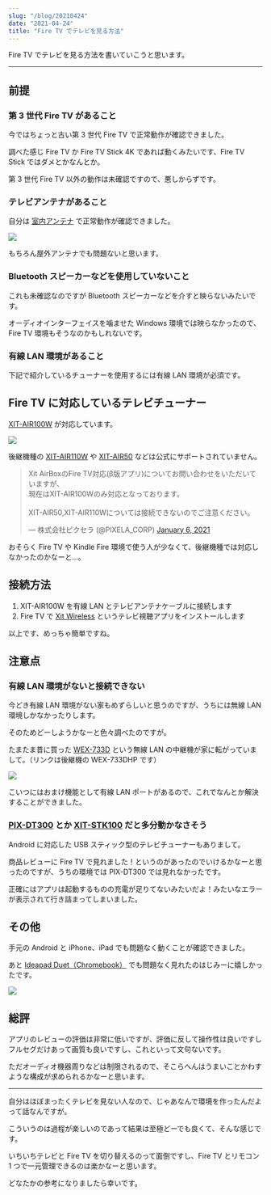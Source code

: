 ```yaml
---
slug: "/blog/20210424"
date: "2021-04-24"
title: "Fire TV でテレビを見る方法"
---
```


Fire TV でテレビを見る方法を書いていこうと思います。

---

## 前提

### 第 3 世代 Fire TV があること

今ではちょっと古い第 3 世代 Fire TV で正常動作が確認できました。

調べた感じ Fire TV か Fire TV Stick 4K であれば動くみたいです、Fire TV Stick ではダメとかなんとか。

第 3 世代 Fire TV 以外の動作は未確認ですので、悪しからずです。

### テレビアンテナがあること

自分は [室内アンテナ](https://amzn.to/2S2TFc1) で正常動作が確認できました。

<a href="https://www.amazon.co.jp/HDTV%E3%82%A2%E3%83%B3%E3%83%86%E3%83%8A-100KM%E5%8F%97%E4%BF%A1%E7%AF%84%E5%9B%B2-%E4%BF%A1%E5%8F%B7%E3%83%96%E3%83%BC%E3%82%B9%E3%82%BF%E3%83%BC%E4%BB%98%E3%81%8D-%E5%85%A8%E7%A8%AE%E9%A1%9E%E3%83%86%E3%83%AC%E3%83%93%E5%AF%BE%E5%BF%9C-WHITE-1/dp/B0846D6WDB?_encoding=UTF8&psc=1&refRID=04X1THFFD6JB8TVKG142&linkCode=li2&tag=piro09190c-22&linkId=655d0e29619f58657248a3178ecd7acc&language=ja_JP&ref_=as_li_ss_il" target="_blank"><img border="0" src="//ws-fe.amazon-adsystem.com/widgets/q?_encoding=UTF8&ASIN=B0846D6WDB&Format=_SL160_&ID=AsinImage&MarketPlace=JP&ServiceVersion=20070822&WS=1&tag=piro09190c-22&language=ja_JP" ></a><img src="https://ir-jp.amazon-adsystem.com/e/ir?t=piro09190c-22&language=ja_JP&l=li2&o=9&a=B0846D6WDB" width="1" height="1" border="0" alt="" style="border: none !important;
  margin: 0 !important;" />

もちろん屋外アンテナでも問題ないと思います。

### Bluetooth スピーカーなどを使用していないこと

これも未確認なのですが Bluetooth スピーカーなどを介すと映らないみたいです。

オーディオインターフェイスを噛ませた Windows 環境では映らなかったので、Fire TV 環境もそうなのかもしれないです。

### 有線 LAN 環境があること

下記で紹介しているチューナーを使用するには有線 LAN 環境が必須です。

## Fire TV に対応しているテレビチューナー

[XIT-AIR100W](https://amzn.to/3sPF5kC) が対応しています。

<a href="https://www.amazon.co.jp/%E3%83%94%E3%82%AF%E3%82%BB%E3%83%A9-%E3%82%B5%E3%82%A4%E3%83%88%E3%82%A8%E3%82%A2%E3%83%9C%E3%83%83%E3%82%AF%E3%82%B9Windows-Android-%E3%83%AF%E3%82%A4%E3%83%A4%E3%83%AC%E3%82%B9%E3%83%86%E3%83%AC%E3%83%93%E3%83%81%E3%83%A5%E3%83%BC%E3%83%8A%E3%83%BC-110%E5%BA%A6CS%E3%83%87%E3%82%B8%E3%82%BF%E3%83%AB%E6%94%BE%E9%80%81%E5%AF%BE%E5%BF%9C/dp/B07DZ93L43?&linkCode=li2&tag=piro09190c-22&linkId=f4dbd551acb6524dd37f1c5859966cc9&language=ja_JP&ref_=as_li_ss_il" target="_blank"><img border="0" src="//ws-fe.amazon-adsystem.com/widgets/q?_encoding=UTF8&ASIN=B07DZ93L43&Format=_SL160_&ID=AsinImage&MarketPlace=JP&ServiceVersion=20070822&WS=1&tag=piro09190c-22&language=ja_JP" ></a><img src="https://ir-jp.amazon-adsystem.com/e/ir?t=piro09190c-22&language=ja_JP&l=li2&o=9&a=B07DZ93L43" width="1" height="1" border="0" alt="" style="border: none !important;
  margin: 0 !important;" />

後継機種の [XIT-AIR110W](https://amzn.to/2Pg8wP4) や [XIT-AIR50](https://amzn.to/3xibtjp) などは公式にサポートされていません。

<blockquote class="twitter-tweet"><p lang="ja" dir="ltr">Xit AirBoxのFire TV対応(β版アプリ)についてお問い合わせをいただいていますが、<br>現在はXIT-AIR100Wのみ対応となっております。<br><br>XIT-AIR50,XIT-AIR110Wについては接続できないのでご注意ください。</p>&mdash; 株式会社ピクセラ (@PIXELA_CORP) <a href="https://twitter.com/PIXELA_CORP/status/1346687174423400450?ref_src=twsrc%5Etfw">January 6, 2021</a></blockquote> <script async src="https://platform.twitter.com/widgets.js" charset="utf-8"></script>

おそらく Fire TV や Kindle Fire 環境で使う人が少なくて、後継機種では対応しなかったのかなーと…。

## 接続方法

1. XIT-AIR100W を有線 LAN とテレビアンテナケーブルに接続します
2. Fire TV で [Xit Wireless](https://amzn.to/3sLSn1t) というテレビ視聴アプリをインストールします

以上です、めっちゃ簡単ですね。

## 注意点

### 有線 LAN 環境がないと接続できない

今どき有線 LAN 環境がない家もめずらしいと思うのですが、うちには無線 LAN 環境しかなかったりします。

そのためどーしようかなーと色々調べたのですが。

たまたま昔に買った [WEX-733D](https://amzn.to/3neAmI5) という無線 LAN の中継機が家に転がっていまして。（リンクは後継機の WEX-733DHP です）

<a href="https://www.amazon.co.jp/WEX-733DHP-%E3%82%B3%E3%83%B3%E3%82%BB%E3%83%B3%E3%83%88%E7%9B%B4%E6%8C%BF%E3%81%97%E3%83%A2%E3%83%87%E3%83%AB-%E7%B0%A1%E6%98%93%E3%83%91%E3%83%83%E3%82%B1%E3%83%BC%E3%82%B8%E3%80%90iPhoneX-iPhoneXS%E3%82%B7%E3%83%AA%E3%83%BC%E3%82%BA-%E3%83%A1%E3%83%BC%E3%82%AB%E3%83%BC%E5%8B%95%E4%BD%9C%E7%A2%BA%E8%AA%8D%E6%B8%88%E3%81%BF%E3%80%91/dp/B07V558TD7?__mk_ja_JP=%E3%82%AB%E3%82%BF%E3%82%AB%E3%83%8A&dchild=1&keywords=wex-733d&qid=1619198253&sr=8-2&linkCode=li2&tag=piro09190c-22&linkId=760371385cd14f71c66f694fb4a2a1d9&language=ja_JP&ref_=as_li_ss_il" target="_blank"><img border="0" src="//ws-fe.amazon-adsystem.com/widgets/q?_encoding=UTF8&ASIN=B07V558TD7&Format=_SL160_&ID=AsinImage&MarketPlace=JP&ServiceVersion=20070822&WS=1&tag=piro09190c-22&language=ja_JP" ></a><img src="https://ir-jp.amazon-adsystem.com/e/ir?t=piro09190c-22&language=ja_JP&l=li2&o=9&a=B07V558TD7" width="1" height="1" border="0" alt="" style="border: none !important;
  margin: 0 !important;" />

こいつにはおまけ機能として有線 LAN ポートがあるので、これでなんとか解決することができました。

### [PIX-DT300](https://amzn.to/3veFPBA) とか [XIT-STK100](https://amzn.to/2QvxJWh) だと多分動かなさそう

Android に対応した USB スティック型のテレビチューナーもありまして。

商品レビューに Fire TV で見れました！というのがあったのでいけるかなーと思ったのですが、うちの環境では PIX-DT300 では見れなかったです。

正確にはアプリは起動するものの充電が足りてないみたいだよ！みたいなエラーが表示されて行き詰まってしまいました。

## その他

手元の Android と iPhone、iPad でも問題なく動くことが確認できました。

あと [Ideapad Duet（Chromebook）](https://amzn.to/3nhs5D3) でも問題なく見れたのはじみーに嬉しかったです。

<a href="https://www.amazon.co.jp/gp/product/B08VWZHPQW?ie=UTF8&psc=1&linkCode=li2&tag=piro09190c-22&linkId=533794fc4d8f74adc0041e296a617a51&language=ja_JP&ref_=as_li_ss_il" target="_blank"><img border="0" src="//ws-fe.amazon-adsystem.com/widgets/q?_encoding=UTF8&ASIN=B08VWZHPQW&Format=_SL160_&ID=AsinImage&MarketPlace=JP&ServiceVersion=20070822&WS=1&tag=piro09190c-22&language=ja_JP" ></a><img src="https://ir-jp.amazon-adsystem.com/e/ir?t=piro09190c-22&language=ja_JP&l=li2&o=9&a=B08VWZHPQW" width="1" height="1" border="0" alt="" style="border: none !important;
  margin: 0 !important;" />

## 総評

アプリのレビューの評価は非常に低いですが、評価に反して操作性は良いですしフルセグだけあって画質も良いですし、これといって文句ないです。

ただオーディオ機器周りなどは制限されるので、そこらへんはうまいことかわすような構成が求められるかなーと思います。

---

自分はほぼまったくテレビを見ない人なので、じゃあなんで環境を作ったんだよって話なんですが。

こういうのは過程が楽しいのであって結果は至極どーでも良くて、そんな感じです。

いちいちテレビと Fire TV を切り替えるのって面倒ですし、Fire TV とリモコン 1 つで一元管理できるのは楽かなーと思います。

どなたかの参考になりましたら幸いです。

